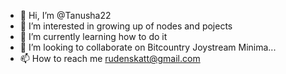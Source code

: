 - 👋 Hi, I’m @Tanusha22
- 👀 I’m interested in growing up of nodes and pojects
- 🌱 I’m currently learning how to do it
- 💞️ I’m looking to collaborate on Bitcountry Joystream Minima...
- 📫 How to reach me rudenskatt@gmail.com

<!---
Tanusha22/Tanusha22 is a ✨ special ✨ repository because its `README.md` (this file) appears on your GitHub profile.
You can click the Preview link to take a look at your changes.
--->
